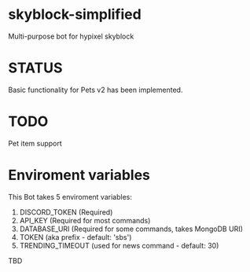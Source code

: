# skyblock-simplified
Multi-purpose bot for hypixel skyblock

# STATUS
Basic functionality for Pets v2 has been implemented.

# TODO
Pet item support

# Enviroment variables
This Bot takes 5 enviroment variables:
1. DISCORD_TOKEN (Required)
1. API_KEY (Required for most commands)
1. DATABASE_URI (Required for some commands, takes MongoDB URI)
1. TOKEN (aka prefix - default: 'sbs')
1. TRENDING_TIMEOUT (used for news command - default: 30)


TBD
